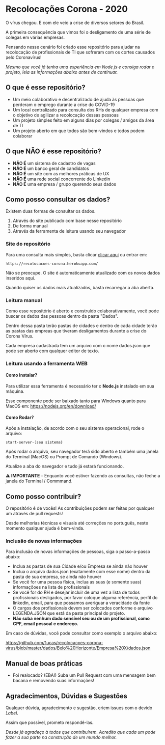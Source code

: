 # Recolocações Corona - 2020
O vírus chegou. E com ele veio a crise de diversos setores do Brasil.

A primeira consequência que vimos foi o desligamento de uma série de colegas em várias empresas.

Pensando nesse cenário foi criado esse repositório para ajudar na recolocação de profissionais de TI que sofreram com os cortes causados pelo Coronavírus!

*Mesmo que você já tenha uma experiência em Node.js e consiga rodar o projeto, leia as informações abaixo antes de continuar.*

## O que é esse repositório?

* Um meio colaborativo e decentralizado de ajuda às pessoas que perderam o emprego durante a crise do COVID-19
* Um local centralizado para consulta dos RHs de qualquer empresa com o objetivo de agilizar a recolocação dessas pessoas
* Um projeto simples feito em alguns dias por colegas / amigos da área de TI
* Um projeto aberto em que todos são bem-vindos e todos podem colaborar

## O que **NÃO** é esse repositório?

* **NÃO É** um sistema de cadastro de vagas
* **NÃO É** um banco geral de candidatos
* **NÃO É** um site com as melhores práticas de UX
* **NÃO É** uma rede social concorrente do Linkedin
* **NÃO É** uma empresa / grupo querendo seus dados

## Como posso consultar os dados?

Existem duas formas de consultar os dados. 

1. Através do site publicado com base nesse repositório
1. De forma manual
1. Através da ferramenta de leitura usando seu navegador

### Site do repositório

Para uma consulta mais simples, basta clicar [clicar aqui](https://recolocacoes-corona.herokuapp.com/) ou entrar em:

```
https://recolocacoes-corona.herokuapp.com/
```

Não se preocupe. O site é automaticamente atualizado com os novos dados inseridos aqui.

Quando quiser os dados mais atualizados, basta recarregar a aba aberta.

### Leitura manual

Como esse repositório é aberto e construído colaborativamente, você pode buscar os dados das pessoas dentro da pasta "Dados".

Dentro dessa pasta terão pastas de cidades e dentro de cada cidade terão as pastas das empreas que tiveram desligamentos durante a crise do Corona Vírus.

Cada empresa cadastrada tem um arquivo com o nome dados.json que pode ser aberto com qualquer editor de texto.

### Leitura usando a ferramenta WEB

#### Como Instalar?

Para utilizar essa ferramenta é necessário ter o **Node.js** instalado em sua máquina.

Esse componente pode ser baixado tanto para Windows quanto para MacOS em: 
https://nodejs.org/en/download/


#### Como Rodar?

Após a instalação, de acordo com o seu sistema operacional, rode o arquivo: 

```
start-server-(seu sistema)
```

Após rodar o arquivo, seu navegador terá sido aberto e também uma janela do Terminal (MacOS) ou Prompt de Comando (Windows).

Atualize a aba do navegador e tudo já estará funcionando.

⚠️ **IMPORTANTE** - Enquanto você estiver fazendo as consultas, não feche a janela do Terminal / Commmand.


## Como posso contribuir?

O repositório é de vocês! As contribuições podem ser feitas por qualquer um através de pull requests!

Desde melhorias técnicas e visuais até correções no português, neste momento qualquer ajuda é bem-vinda.

### Inclusão de novas informações

Para inclusão de novas informações de pessoas, siga o passo-a-passo abaixo:

* Inclua as pastas de sua Cidade e/ou Empresa se ainda não houver
* Inclua o arquivo dados.json (exatamente com esse nome) dentro da pasta de sua empresa, se ainda não houver
* Se você for uma pessoa física, inclua as suas (e somente suas) informaçõoes na lista de profissionais 
* Se você for do RH e desejar incluir de uma vez a lista de todos profissionais desligados, por favor coloque alguma referência, perfil do linkedin, email, para que possamos averiguar a veracidade da fonte
* O cargos dos profissionais devem ser colocados conforme o arquivo LEGENDA.JSON que está da pasta principal do projeto.
* **Não suba nenhum dado sensível seu ou de um profissional, como CPF, email pessoal e endereço.**

Em caso de dúvidas, você pode consultar como exemplo o arquivo abaixo:

https://github.com/1ucas/recolocacoes-corona-virus/blob/master/dados/Belo%20Horizonte/Empresa%20X/dados.json



## Manual de boas práticas
* Foi realocado? (EBA!) Suba um Pull Request com uma mensagem bem bacana e removendo suas informações!


## Agradecimentos, Dúvidas e Sugestões

Qualquer dúvida, agradecimento e sugestão, criem issues com o devido *Label*.

Assim que possível, prometo respondê-las.


*Desde já agradeço à todos que contribuírem. 
Acredito que cada um pode fazer a sua parte na construção de um mundo melhor.*
